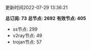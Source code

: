 更新时间2022-07-29 13:36:21

**总订阅: 73**
**总节点: 2692**
**有效节点: 405**
- ss节点: 299
- v2ray节点: 49
- trojan节点: 57
